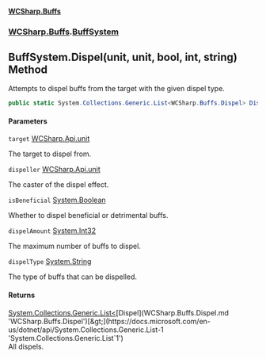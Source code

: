 #### [WCSharp.Buffs](README.md 'README')
### [WCSharp.Buffs](WCSharp.Buffs.md 'WCSharp.Buffs').[BuffSystem](WCSharp.Buffs.BuffSystem.md 'WCSharp.Buffs.BuffSystem')

## BuffSystem.Dispel(unit, unit, bool, int, string) Method

Attempts to dispel buffs from the target with the given dispel type.

```csharp
public static System.Collections.Generic.List<WCSharp.Buffs.Dispel> Dispel(WCSharp.Api.unit target, WCSharp.Api.unit dispeller, bool isBeneficial, int dispelAmount, string dispelType);
```
#### Parameters

<a name='WCSharp.Buffs.BuffSystem.Dispel(WCSharp.Api.unit,WCSharp.Api.unit,bool,int,string).target'></a>

`target` [WCSharp.Api.unit](https://docs.microsoft.com/en-us/dotnet/api/WCSharp.Api.unit 'WCSharp.Api.unit')

The target to dispel from.

<a name='WCSharp.Buffs.BuffSystem.Dispel(WCSharp.Api.unit,WCSharp.Api.unit,bool,int,string).dispeller'></a>

`dispeller` [WCSharp.Api.unit](https://docs.microsoft.com/en-us/dotnet/api/WCSharp.Api.unit 'WCSharp.Api.unit')

The caster of the dispel effect.

<a name='WCSharp.Buffs.BuffSystem.Dispel(WCSharp.Api.unit,WCSharp.Api.unit,bool,int,string).isBeneficial'></a>

`isBeneficial` [System.Boolean](https://docs.microsoft.com/en-us/dotnet/api/System.Boolean 'System.Boolean')

Whether to dispel beneficial or detrimental buffs.

<a name='WCSharp.Buffs.BuffSystem.Dispel(WCSharp.Api.unit,WCSharp.Api.unit,bool,int,string).dispelAmount'></a>

`dispelAmount` [System.Int32](https://docs.microsoft.com/en-us/dotnet/api/System.Int32 'System.Int32')

The maximum number of buffs to dispel.

<a name='WCSharp.Buffs.BuffSystem.Dispel(WCSharp.Api.unit,WCSharp.Api.unit,bool,int,string).dispelType'></a>

`dispelType` [System.String](https://docs.microsoft.com/en-us/dotnet/api/System.String 'System.String')

The type of buffs that can be dispelled.

#### Returns
[System.Collections.Generic.List&lt;](https://docs.microsoft.com/en-us/dotnet/api/System.Collections.Generic.List-1 'System.Collections.Generic.List`1')[Dispel](WCSharp.Buffs.Dispel.md 'WCSharp.Buffs.Dispel')[&gt;](https://docs.microsoft.com/en-us/dotnet/api/System.Collections.Generic.List-1 'System.Collections.Generic.List`1')  
All dispels.